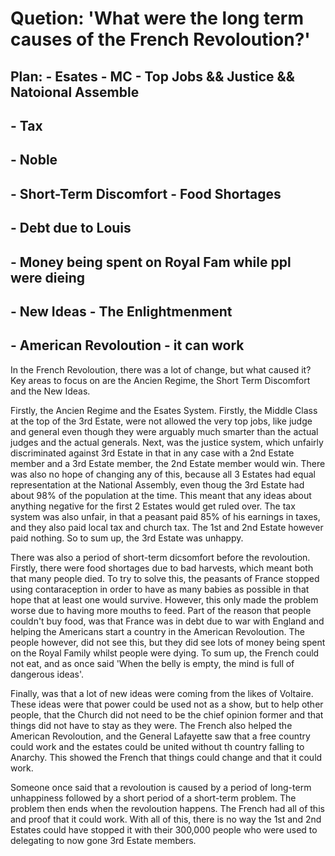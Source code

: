 # Quetion: 'What were the long term causes of the French Revoloution?'

## Plan:          - Esates - MC - Top Jobs && Justice && Natoional Assemble
##                        - Tax
##			  - Noble
##				
## - Short-Term Discomfort - Food Shortages
##                        - Debt due to Louis
##			  - Money being spent on Royal Fam while ppl were dieing
						
##	        - New Ideas - The Enlightmenment
##	  	                - American Revoloution - it can work
						
						
In the French Revoloution, there was a lot of change, but what caused it? Key areas to focus on are the Ancien Regime, the Short Term Discomfort and the New Ideas.

Firstly, the Ancien Regime and the Esates System. Firstly, the Middle Class at the top of the 3rd Estate, were not allowed the very top jobs, like judge and general even though they were arguably much smarter than the actual judges and the actual generals. Next, was the justice system, which unfairly discriminated against 3rd Estate in that in any case with a 2nd Estate member and a 3rd Estate member, the 2nd Estate member would win. There was also no hope of changing any of this, because all 3 Estates had equal representation at the National Assembly, even thoug the 3rd Estate had about 98% of the population at the time. This meant that any ideas about anything negative for the first 2 Estates would get ruled over. The tax system was also unfair, in that a peasant paid 85% of his earnings in taxes, and they also paid local tax and church tax. The 1st and 2nd Estate however paid nothing. So to sum up, the 3rd Estate was unhappy.

There was also a period of short-term dicsomfort before the revoloution. Firstly, there were food shortages due to bad harvests, which meant both that many people died. To try to solve this, the peasants of France stopped using contaraception in order to have as many babies as possible in that hope that at least one would survive. However, this only made the problem worse due to having more mouths to feed. Part of the reason that people couldn't buy food, was that France was in debt due to war with England and helping the Americans start a country in the American Revoloution. The people however, did not see this, but they did see lots of money being spent on the Royal Family whilst people were dying. To sum up, the French could not eat, and as once said 'When the belly is empty, the mind is full of dangerous ideas'.

Finally, was that a lot of new ideas were coming from the likes of Voltaire. These ideas were that power could be used not as a show, but to help other people, that the Church did not need to be the chief opinion former and that things did not have to stay as they were. The French also helped the American Revoloution, and the General Lafayette saw that a free country could work and the estates could be united without th country falling to Anarchy. This showed the French that things could change and that it could work.

Someone once said that a revoloution is caused by a period of long-term unhappiness followed by a short period of a short-term problem. The problem then ends when the revoloution happens. The French had all of this and proof that it could work. With all of this, there is no way the 1st and 2nd Estates could have stopped it with their 300,000 people who were used to delegating to now gone 3rd Estate members.
